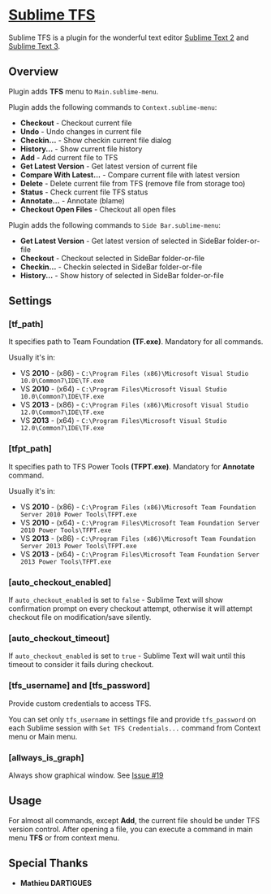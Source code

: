 # [Sublime TFS](https://bitbucket.org/CDuke/sublime-tfs)

Sublime TFS is a plugin for the wonderful text editor [Sublime Text 2](http://sublimetext.com/2) and [Sublime Text 3](http://sublimetext.com/3).

## Overview

Plugin adds **TFS** menu to `Main.sublime-menu`.

Plugin adds the following commands to `Context.sublime-menu`:

- **Checkout**               - Checkout current file
- **Undo**                   - Undo changes in current file
- **Checkin...**             - Show checkin current file dialog
- **History...**             - Show current file history
- **Add**                    - Add current file to TFS
- **Get Latest Version**     - Get latest version of current file
- **Compare With Latest...** - Compare current file with latest version
- **Delete**                 - Delete current file from TFS (remove file from storage too)
- **Status**                 - Check current file TFS status
- **Annotate...**            - Annotate (blame)
- **Checkout Open Files**    - Checkout all open files

Plugin adds the following commands to `Side Bar.sublime-menu`:

- **Get Latest Version**     - Get latest version of selected in SideBar folder-or-file
- **Checkout**               - Checkout selected in SideBar folder-or-file
- **Checkin...**             - Checkin selected in SideBar folder-or-file
- **History...**             - Show history of selected in SideBar folder-or-file

## Settings

### [tf_path]

It specifies path to Team Foundation **(TF.exe)**. Mandatory for all commands.

Usually it's in:

- VS **2010** - (x86) - `C:\Program Files (x86)\Microsoft Visual Studio 10.0\Common7\IDE\TF.exe`
- VS **2010** - (x64) - `C:\Program Files\Microsoft Visual Studio 10.0\Common7\IDE\TF.exe`
- VS **2013** - (x86) - `C:\Program Files (x86)\Microsoft Visual Studio 12.0\Common7\IDE\TF.exe`
- VS **2013** - (x64) - `C:\Program Files\Microsoft Visual Studio 12.0\Common7\IDE\TF.exe`

### [tfpt_path]

It specifies path to TFS Power Tools **(TFPT.exe)**. Mandatory for **Annotate** command.

Usually it's in:

- VS **2010** - (x86) - `C:\Program Files (x86)\Microsoft Team Foundation Server 2010 Power Tools\TFPT.exe`
- VS **2010** - (x64) - `C:\Program Files\Microsoft Team Foundation Server 2010 Power Tools\TFPT.exe`
- VS **2013** - (x86) - `C:\Program Files (x86)\Microsoft Team Foundation Server 2013 Power Tools\TFPT.exe`
- VS **2013** - (x64) - `C:\Program Files\Microsoft Team Foundation Server 2013 Power Tools\TFPT.exe`

### [auto_checkout_enabled]

If `auto_checkout_enabled` is set to `false` - Sublime Text will show confirmation prompt on every checkout attempt, otherwise it will attempt checkout file on modification/save silently.

### [auto_checkout_timeout]

If `auto_checkout_enabled` is set to `true` - Sublime Text will wait until this timeout to consider it fails during checkout.

### [tfs_username] and [tfs_password]

Provide custom credentials to access TFS.

You can set only `tfs_username` in settings file and provide `tfs_password` on each Sublime session with `Set TFS Credentials...` command from Context menu or Main menu.

### [allways_is_graph]

Always show graphical window. See [Issue #19](https://bitbucket.org/CDuke/sublime-tfs/issue/19/authentication-problems)

## Usage

For almost all commands, except **Add**, the current file should be under TFS version control.
After opening a file, you can execute a command in main menu **TFS** or from context menu.

## Special Thanks

- **Mathieu DARTIGUES**
